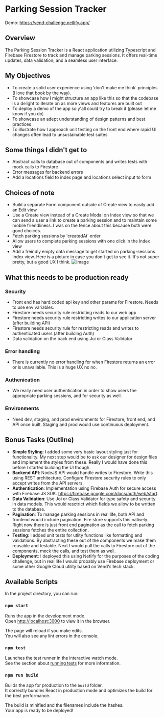 # Parking Session Tracker
Demo: https://vend-challenge.netlify.app/

## Overview

The Parking Session Tracker is a React application utilizing Typescript and Firebase Firestore to track and manage parking sessions. It offers real-time updates, data validation, and a seamless user interface.

## My Objectives

- To create a solid user experience using 'don't make me think' principles (I love that book by the way). 
- To showcase how I might structure an app like this so that the codebase is a delight to iterate on as more views and features are built out
- To deploy a demo of the app so y'all could try to break it (please let me know if you do)
- To showcase an adept understanding of design patterns and best practices
- To illustrate how I approach unit testing on the front end where rapid UI changes often lead to unsustainable test suites

## Some things I didn't get to
- Abstract calls to database out of components and writes tests with mock calls to Firestore
- Error messages for backend errors
- Add a locations field to index page and locations select input to form

## Choices of note
- Build a separate Form component outside of Create view to easily add an Edit view
- Use a Create view instead of a Create Modal on Index view so that we can send a user a link to create a parking session and to maintain some mobile friendliness. I was on the fence about this because both were good choices.
- Fetch parking sessions by 'createdAt' order
- Allow users to complete parking sessions with one click in the Index view
- Add a freindly empty data message to get started on parking-sessions Index view. Here is a picture in case you don't get to see it. It's not super pretty, but a good UX I think.
  ![image](https://github.com/matthewvedder/VendChallenge/assets/16331910/9025f390-602d-4e69-95aa-a9a9ca0cfd56)


## What this needs to be production ready

### Security
- Front end has hard coded api key and other params for Firestore. Needs to use env variables.
- Firestore needs security rule restricting reads to our web app
- Firestore needs security rule restricting writes to our application server (after building API)
- Firestore needs security rule for restricting reads and writes to authenticated users (after building Auth)
- Data validation on the back end using Joi or Class Validator


### Error handling
- There is currently no error handling for when Firestore returns an error or is unavailable. This is a huge UX no no.

### Authenication
- We really need user authentication in order to show users the appropriate parking sessions, and for security as well.

### Environments
- Need dev, staging, and prod environments for Firestore, front end, and API once built. Staging and prod would use continuous deployment.

## Bonus Tasks (Outline)

- **Simple Styling**: I added some very basic layout styling just for functionality. My next step would be to ask our designer for design files and implement the styles from these. Really I would have done this before I started building the UI though.
- **Backend API**: NodeJS API would handle writes to Firestore. Write this using REST architecture. Configure Firestore security rules to only accept writes from the API servers.
- **Authentication**: Implementation using Firebase Auth for secure access with Firebase JS SDK. https://firebase.google.com/docs/auth/web/start.
- **Data Validation**: Use Joi or Class Validator for type safety and security in data models. This would resctrict which fields we allow to be written to the database.
- **Pagination**: To manage parking sessions in real life, both API and frontend would include pagination. Fire store supports this natively. Right now there is just front end pagination as the call to fetch parking sessions fetches the entire collection.
- **Testing**: I added unit tests for utlity functions like formatting and validations. By abstracting these out of the components we make them reusable and testable. Next I would pull the calls to Firestore out of the components, mock the calls, and test them as well.
- **Deployment**: I deployed this using Netlify for the purposes of the coding challenge, but in real life I would probably use Firebase deployment or some other Google Cloud utility based on Vend's tech stack.

## Available Scripts

In the project directory, you can run:

### `npm start`

Runs the app in the development mode.\
Open [http://localhost:3000](http://localhost:3000) to view it in the browser.

The page will reload if you make edits.\
You will also see any lint errors in the console.

### `npm test`

Launches the test runner in the interactive watch mode.\
See the section about [running tests](https://facebook.github.io/create-react-app/docs/running-tests) for more information.

### `npm run build`

Builds the app for production to the `build` folder.\
It correctly bundles React in production mode and optimizes the build for the best performance.

The build is minified and the filenames include the hashes.\
Your app is ready to be deployed!
